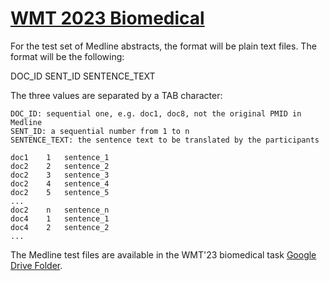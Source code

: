 # [WMT 2023 Biomedical](http://www2.statmt.org/wmt23/biomedical-translation-task.html)

For the test set of Medline abstracts, the format will be plain text files. The format will be the following:

DOC_ID	SENT_ID	SENTENCE_TEXT

The three values are separated by a TAB character:

    DOC_ID: sequential one, e.g. doc1, doc8, not the original PMID in Medline
    SENT_ID: a sequential number from 1 to n
    SENTENCE_TEXT: the sentence text to be translated by the participants

```
doc1	1	sentence_1
doc2	2	sentence_2
doc2	3	sentence_3
doc2	4	sentence_4
doc2	5	sentence_5
...
doc2	n	sentence_n
doc4	1	sentence_1
doc4	2	sentence_2
...
```

The Medline test files are available in the WMT'23 biomedical task [Google Drive Folder](https://drive.google.com/drive/folders/1BLS8o5wpXz4QQhM8XDVvtJEz4veHMB8s?usp=sharing).

